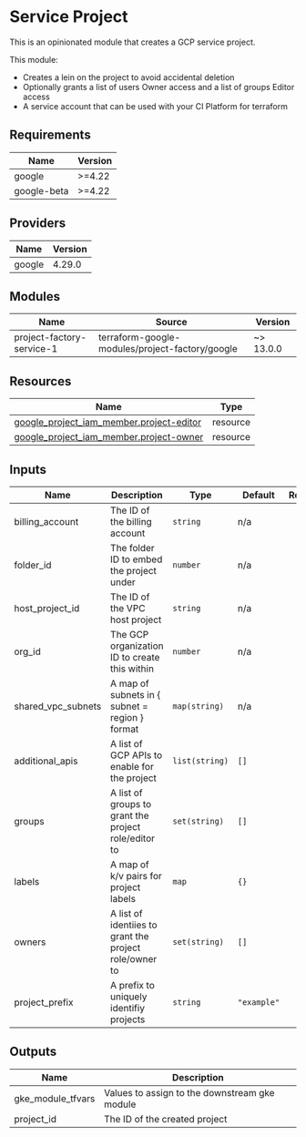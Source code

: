 # Service Project

This is an opinionated module that creates a GCP service project.

This module:

* Creates a lein on the project to avoid accidental deletion
* Optionally grants a list of users Owner access and a list of groups Editor access
* A service account that can be used with your CI Platform for terraform

## Requirements

| Name | Version |
|------|---------|
| google | >=4.22 |
| google-beta | >=4.22 |

## Providers

| Name | Version |
|------|---------|
| google | 4.29.0 |

## Modules

| Name | Source | Version |
|------|--------|---------|
| project-factory-service-1 | terraform-google-modules/project-factory/google | ~> 13.0.0 |

## Resources

| Name | Type |
|------|------|
| [google_project_iam_member.project-editor](https://registry.terraform.io/providers/hashicorp/google/latest/docs/resources/project_iam_member) | resource |
| [google_project_iam_member.project-owner](https://registry.terraform.io/providers/hashicorp/google/latest/docs/resources/project_iam_member) | resource |

## Inputs

| Name | Description | Type | Default | Required |
|------|-------------|------|---------|:--------:|
| billing\_account | The ID of the billing account | `string` | n/a | yes |
| folder\_id | The folder ID to embed the project under | `number` | n/a | yes |
| host\_project\_id | The ID of the VPC host project | `string` | n/a | yes |
| org\_id | The GCP organization ID to create this within | `number` | n/a | yes |
| shared\_vpc\_subnets | A map of subnets in { subnet = region } format | `map(string)` | n/a | yes |
| additional\_apis | A list of GCP APIs to enable for the project | `list(string)` | `[]` | no |
| groups | A list of groups to grant the project role/editor to | `set(string)` | `[]` | no |
| labels | A map of k/v pairs for project labels | `map` | `{}` | no |
| owners | A list of identiies to grant the project role/owner to | `set(string)` | `[]` | no |
| project\_prefix | A prefix to uniquely identifiy projects | `string` | `"example"` | no |

## Outputs

| Name | Description |
|------|-------------|
| gke\_module\_tfvars | Values to assign to the downstream gke module |
| project\_id | The ID of the created project |
